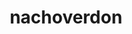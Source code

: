 ---
title: nachoverdon
github: https://github.com/nachoverdon
mode: dark
transition: 3s
archetype:
  - Little Bit of Everything
---